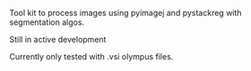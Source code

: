 Tool kit to process images using pyimagej and pystackreg with segmentation algos. 

Still in active development

Currently only tested with .vsi olympus files. 
